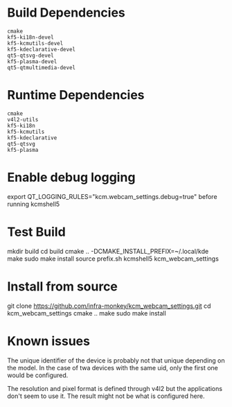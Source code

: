 # Build Dependencies

    cmake
    kf5-ki18n-devel
    kf5-kcmutils-devel
    kf5-kdeclarative-devel
    qt5-qtsvg-devel
    kf5-plasma-devel
    qt5-qtmultimedia-devel

# Runtime Dependencies

    cmake
    v4l2-utils
    kf5-ki18n
    kf5-kcmutils
    kf5-kdeclarative
    qt5-qtsvg
    kf5-plasma

# Enable debug logging

export QT_LOGGING_RULES="kcm.webcam_settings.debug=true"
before running kcmshell5

# Test Build

mkdir build
cd build
cmake .. -DCMAKE_INSTALL_PREFIX=~/.local/kde
make
sudo make install
source prefix.sh
kcmshell5 kcm_webcam_settings

# Install from source

git clone https://github.com/infra-monkey/kcm_webcam_settings.git
cd kcm_webcam_settings
cmake ..
make
sudo make install

# Known issues

The unique identifier of the device is probably not that unique depending on the model. In the case of twa devices with the same uid, only the first one would be configured.

The resolution and pixel format is defined through v4l2 but the applications don't seem to use it. The result might not be what is configured here.
